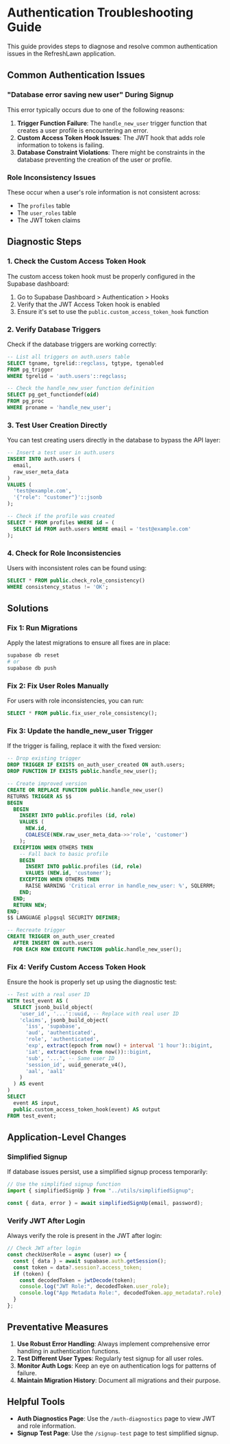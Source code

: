 # Authentication Troubleshooting Guide

This guide provides steps to diagnose and resolve common authentication issues in the RefreshLawn application.

## Common Authentication Issues

### "Database error saving new user" During Signup

This error typically occurs due to one of the following reasons:

1. **Trigger Function Failure**: The `handle_new_user` trigger function that creates a user profile is encountering an error.
2. **Custom Access Token Hook Issues**: The JWT hook that adds role information to tokens is failing.
3. **Database Constraint Violations**: There might be constraints in the database preventing the creation of the user or profile.

### Role Inconsistency Issues

These occur when a user's role information is not consistent across:

- The `profiles` table
- The `user_roles` table
- The JWT token claims

## Diagnostic Steps

### 1. Check the Custom Access Token Hook

The custom access token hook must be properly configured in the Supabase dashboard:

1. Go to Supabase Dashboard > Authentication > Hooks
2. Verify that the JWT Access Token hook is enabled
3. Ensure it's set to use the `public.custom_access_token_hook` function

### 2. Verify Database Triggers

Check if the database triggers are working correctly:

```sql
-- List all triggers on auth.users table
SELECT tgname, tgrelid::regclass, tgtype, tgenabled
FROM pg_trigger
WHERE tgrelid = 'auth.users'::regclass;

-- Check the handle_new_user function definition
SELECT pg_get_functiondef(oid)
FROM pg_proc
WHERE proname = 'handle_new_user';
```

### 3. Test User Creation Directly

You can test creating users directly in the database to bypass the API layer:

```sql
-- Insert a test user in auth.users
INSERT INTO auth.users (
  email,
  raw_user_meta_data
)
VALUES (
  'test@example.com',
  '{"role": "customer"}'::jsonb
);

-- Check if the profile was created
SELECT * FROM profiles WHERE id = (
  SELECT id FROM auth.users WHERE email = 'test@example.com'
);
```

### 4. Check for Role Inconsistencies

Users with inconsistent roles can be found using:

```sql
SELECT * FROM public.check_role_consistency()
WHERE consistency_status != 'OK';
```

## Solutions

### Fix 1: Run Migrations

Apply the latest migrations to ensure all fixes are in place:

```bash
supabase db reset
# or
supabase db push
```

### Fix 2: Fix User Roles Manually

For users with role inconsistencies, you can run:

```sql
SELECT * FROM public.fix_user_role_consistency();
```

### Fix 3: Update the handle_new_user Trigger

If the trigger is failing, replace it with the fixed version:

```sql
-- Drop existing trigger
DROP TRIGGER IF EXISTS on_auth_user_created ON auth.users;
DROP FUNCTION IF EXISTS public.handle_new_user();

-- Create improved version
CREATE OR REPLACE FUNCTION public.handle_new_user()
RETURNS TRIGGER AS $$
BEGIN
  BEGIN
    INSERT INTO public.profiles (id, role)
    VALUES (
      NEW.id,
      COALESCE(NEW.raw_user_meta_data->>'role', 'customer')
    );
  EXCEPTION WHEN OTHERS THEN
    -- Fall back to basic profile
    BEGIN
      INSERT INTO public.profiles (id, role)
      VALUES (NEW.id, 'customer');
    EXCEPTION WHEN OTHERS THEN
      RAISE WARNING 'Critical error in handle_new_user: %', SQLERRM;
    END;
  END;
  RETURN NEW;
END;
$$ LANGUAGE plpgsql SECURITY DEFINER;

-- Recreate trigger
CREATE TRIGGER on_auth_user_created
  AFTER INSERT ON auth.users
  FOR EACH ROW EXECUTE FUNCTION public.handle_new_user();
```

### Fix 4: Verify Custom Access Token Hook

Ensure the hook is properly set up using the diagnostic test:

```sql
-- Test with a real user ID
WITH test_event AS (
  SELECT jsonb_build_object(
    'user_id', '...'::uuid, -- Replace with real user ID
    'claims', jsonb_build_object(
      'iss', 'supabase',
      'aud', 'authenticated',
      'role', 'authenticated',
      'exp', extract(epoch from now() + interval '1 hour')::bigint,
      'iat', extract(epoch from now())::bigint,
      'sub', '...', -- Same user ID
      'session_id', uuid_generate_v4(),
      'aal', 'aal1'
    )
  ) AS event
)
SELECT
  event AS input,
  public.custom_access_token_hook(event) AS output
FROM test_event;
```

## Application-Level Changes

### Simplified Signup

If database issues persist, use a simplified signup process temporarily:

```typescript
// Use the simplified signup function
import { simplifiedSignUp } from "../utils/simplifiedSignup";

const { data, error } = await simplifiedSignUp(email, password);
```

### Verify JWT After Login

Always verify the role is present in the JWT after login:

```typescript
// Check JWT after login
const checkUserRole = async (user) => {
  const { data } = await supabase.auth.getSession();
  const token = data?.session?.access_token;
  if (token) {
    const decodedToken = jwtDecode(token);
    console.log("JWT Role:", decodedToken.user_role);
    console.log("App Metadata Role:", decodedToken.app_metadata?.role);
  }
};
```

## Preventative Measures

1. **Use Robust Error Handling**: Always implement comprehensive error handling in authentication functions.
2. **Test Different User Types**: Regularly test signup for all user roles.
3. **Monitor Auth Logs**: Keep an eye on authentication logs for patterns of failure.
4. **Maintain Migration History**: Document all migrations and their purpose.

## Helpful Tools

- **Auth Diagnostics Page**: Use the `/auth-diagnostics` page to view JWT and role information.
- **Signup Test Page**: Use the `/signup-test` page to test simplified signup.
